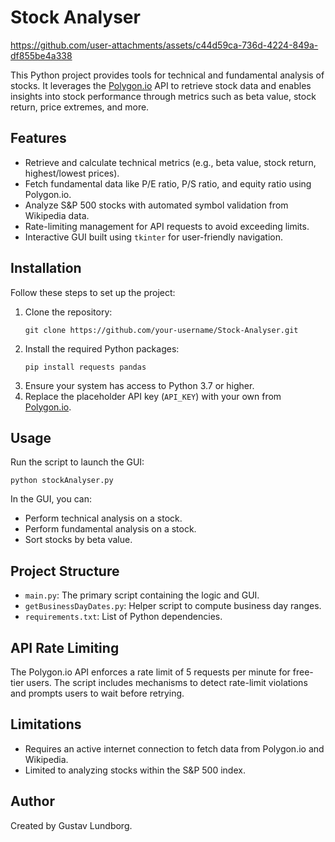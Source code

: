 
<h1>Stock Analyser</h1>

https://github.com/user-attachments/assets/c44d59ca-736d-4224-849a-df855be4a338



<p>
    This Python project provides tools for technical and fundamental analysis of stocks. It leverages the 
    <a href="https://polygon.io/" target="_blank">Polygon.io</a> API to retrieve stock data and enables 
    insights into stock performance through metrics such as beta value, stock return, price extremes, and more.
</p>

<h2>Features</h2>
<ul>
    <li>Retrieve and calculate technical metrics (e.g., beta value, stock return, highest/lowest prices).</li>
    <li>Fetch fundamental data like P/E ratio, P/S ratio, and equity ratio using Polygon.io.</li>
    <li>Analyze S&P 500 stocks with automated symbol validation from Wikipedia data.</li>
    <li>Rate-limiting management for API requests to avoid exceeding limits.</li>
    <li>Interactive GUI built using <code>tkinter</code> for user-friendly navigation.</li>
</ul>

<h2>Installation</h2>
<p>Follow these steps to set up the project:</p>
<ol>
    <li>Clone the repository:
        <pre><code>git clone https://github.com/your-username/Stock-Analyser.git</code></pre>
    </li>
    <li>Install the required Python packages:
        <pre><code>pip install requests pandas</code></pre>
    </li>
    <li>Ensure your system has access to Python 3.7 or higher.</li>
    <li>Replace the placeholder API key (<code>API_KEY</code>) with your own from 
        <a href="https://polygon.io/" target="_blank">Polygon.io</a>.
    </li>
</ol>

<h2>Usage</h2>
<p>Run the script to launch the GUI:</p>
<pre><code>python stockAnalyser.py</code></pre>
<p>In the GUI, you can:</p>
<ul>
    <li>Perform technical analysis on a stock.</li>
    <li>Perform fundamental analysis on a stock.</li>
    <li>Sort stocks by beta value.</li>
</ul>

<h2>Project Structure</h2>
<ul>
    <li><code>main.py</code>: The primary script containing the logic and GUI.</li>
    <li><code>getBusinessDayDates.py</code>: Helper script to compute business day ranges.</li>
    <li><code>requirements.txt</code>: List of Python dependencies.</li>
</ul>

<h2>API Rate Limiting</h2>
<p>
    The Polygon.io API enforces a rate limit of 5 requests per minute for free-tier users. The script includes 
    mechanisms to detect rate-limit violations and prompts users to wait before retrying.
</p>

<h2>Limitations</h2>
<ul>
    <li>Requires an active internet connection to fetch data from Polygon.io and Wikipedia.</li>
    <li>Limited to analyzing stocks within the S&P 500 index.</li>
</ul>

<h2>Author</h2>
<p>Created by Gustav Lundborg.</p>
